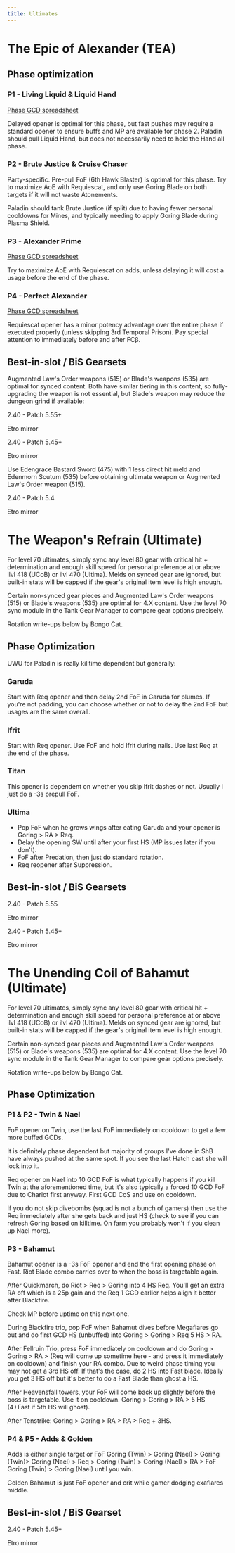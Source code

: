 ```yaml
---
title: Ultimates
---
```

# The Epic of Alexander (TEA)

## Phase optimization

### P1 - Living Liquid & Liquid Hand
[Phase GCD spreadsheet](https://xiv.sleepyshiba.com/pld/sheets/tea1.png)

Delayed opener is optimal for this phase, but fast pushes may require a standard opener to ensure buffs and MP are available for phase 2. Paladin should pull Liquid Hand, but does not necessarily need to hold the Hand all phase.


### P2 - Brute Justice & Cruise Chaser
Party-specific. Pre-pull FoF (6th Hawk Blaster) is optimal for this phase. Try to maximize AoE with Requiescat, and only use Goring Blade on both targets if it will not waste Atonements.

Paladin should tank Brute Justice (if split) due to having fewer personal cooldowns for Mines, and typically needing to apply Goring Blade during Plasma Shield.


### P3 - Alexander Prime
[Phase GCD spreadsheet](https://xiv.sleepyshiba.com/pld/sheets/tea3.png)

Try to maximize AoE with Requiescat on adds, unless delaying it will cost a usage before the end of the phase.


### P4 - Perfect Alexander
[Phase GCD spreadsheet](https://xiv.sleepyshiba.com/pld/sheets/tea4.png)

Requiescat opener has a minor potency advantage over the entire phase if executed properly (unless skipping 3rd Temporal Prison). Pay special attention to immediately before and after FCβ.

## Best-in-slot / BiS Gearsets
Augmented Law's Order weapons (515) or Blade's weapons (535) are optimal for synced content. Both have similar tiering in this content, so fully-upgrading the weapon is not essential, but Blade's weapon may reduce the dungeon grind if available:

2.40 - Patch 5.55+


Etro mirror

2.40 - Patch 5.45+


Etro mirror

Use Edengrace Bastard Sword (475) with 1 less direct hit meld and Edenmorn Scutum (535) before obtaining ultimate weapon or Augmented Law's Order weapon (515).

2.40 - Patch 5.4


Etro mirror


# The Weapon's Refrain (Ultimate)
For level 70 ultimates, simply sync any level 80 gear with critical hit + determination and enough skill speed for personal preference at or above ilvl 418 (UCoB) or ilvl 470 (Ultima). Melds on synced gear are ignored, but built-in stats will be capped if the gear's original item level is high enough.

Certain non-synced gear pieces and Augmented Law's Order weapons (515) or Blade's weapons (535) are optimal for 4.X content. Use the level 70 sync module in the Tank Gear Manager to compare gear options precisely.

Rotation write-ups below by Bongo Cat.

## Phase Optimization
UWU for Paladin is really killtime dependent but generally:


### Garuda
Start with Req opener and then delay 2nd FoF in Garuda for plumes. If you're not padding, you can choose whether or not to delay the 2nd FoF but usages are the same overall.


### Ifrit
Start with Req opener. Use FoF and hold Ifrit during nails. Use last Req at the end of the phase.


### Titan
This opener is dependent on whether you skip Ifrit dashes or not. Usually I just do a -3s prepull FoF.


### Ultima  
- Pop FoF when he grows wings after eating Garuda and your opener is Goring > RA > Req.
- Delay the opening SW until after your first HS (MP issues later if you don't).
- FoF after Predation, then just do standard rotation.  
- Req reopener after Suppression.

## Best-in-slot / BiS Gearsets
2.40 - Patch 5.55


Etro mirror

2.40 - Patch 5.45+


Etro mirror

# The Unending Coil of Bahamut (Ultimate)
For level 70 ultimates, simply sync any level 80 gear with critical hit + determination and enough skill speed for personal preference at or above ilvl 418 (UCoB) or ilvl 470 (Ultima). Melds on synced gear are ignored, but built-in stats will be capped if the gear's original item level is high enough.

Certain non-synced gear pieces and Augmented Law's Order weapons (515) or Blade's weapons (535) are optimal for 4.X content. Use the level 70 sync module in the Tank Gear Manager to compare gear options precisely.

Rotation write-ups below by Bongo Cat.

## Phase Optimization

### P1 & P2 - Twin & Nael
FoF opener on Twin, use the last FoF immediately on cooldown to get a few more buffed GCDs.

It is definitely phase dependent but majority of groups I've done in ShB have always pushed at the same spot. If you see the last Hatch cast she will lock into it.

Req opener on Nael into 10 GCD FoF is what typically happens if you kill Twin at the aforementioned time, but it's also typically a forced 10 GCD FoF due to Chariot first anyway. First GCD CoS and use on cooldown.

If you do not skip divebombs (squad is not a bunch of gamers) then use the Req immediately after she gets back and just HS (check to see if you can refresh Goring based on killtime. On farm you probably won't if you clean up Nael more).


### P3 - Bahamut
Bahamut opener is a -3s FoF opener and end the first opening phase on Fast. Riot Blade combo carries over to when the boss is targetable again.

After Quickmarch, do Riot > Req > Goring into 4 HS Req. You'll get an extra RA off which is a 25p gain and the Req 1 GCD earlier helps align it better after Blackfire.

Check MP before uptime on this next one.

During Blackfire trio, pop FoF when Bahamut dives before Megaflares go out and do first GCD HS (unbuffed) into Goring > Goring > Req 5 HS > RA.

After Fellruin Trio, press FoF immediately on cooldown and do Goring > Goring > RA > (Req will come up sometime here - and press it immediately on cooldown) and finish your RA combo. Due to weird phase timing you may not get a 3rd HS off. If that's the case, do 2 HS into Fast blade. Ideally you get 3 HS off but it's better to do a Fast Blade than ghost a HS.

After Heavensfall towers, your FoF will come back up slightly before the boss is targetable. Use it on cooldown. Goring > Goring > RA > 5 HS (4+Fast if 5th HS will ghost).

After Tenstrike: Goring > Goring > RA > RA > Req + 3HS.


### P4 & P5 - Adds & Golden
Adds is either single target or FoF Goring (Twin) > Goring (Nael) > Goring (Twin)> Goring (Nael) > Req > Goring (Twin) > Goring (Nael) > RA > FoF Goring (Twin) > Goring (Nael) until you win.

Golden Bahamut is just FoF opener and crit while gamer dodging exaflares middle.

## Best-in-slot / BiS Gearset
2.40 - Patch 5.45+


Etro mirror

